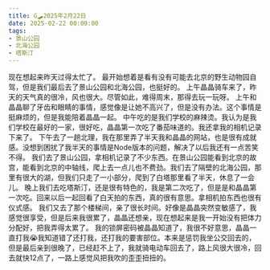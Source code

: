 ```yaml
---
title: G🛹2025年2月22日
date: 2025-02-22 00:00:00
tags:
- 景山公园
- 北海公园
- 塔斯汀
---
```


现在想起来昨天过得太忙了。
最开始想着是看有没有可能去北京的野生动物园自驾，但是我们最后去了景山公园和北海公园，也挺好的。
上午晶晶骑车来了，昨天的天气真的很冷，风也很大。尽管如此，难得周末，那得去玩一玩呀。
上午和晶晶聊了牙齿和眼睛的事情，感觉像是让她不高兴了，但是没有办法。这个事情是挺麻烦的，但是我能陪着晶晶一起。
中午吃的是我们学校的麻辣烫。我认为是我们学校在最好的一家，很好吃，晶晶第一次吃了番茄味道的。我还拿我的相机记录下来了。
下午去了一趟北理，我在那里弄了半天我和晶晶的网站，也是很有成就感。没想到困扰了我半天的事情是Node版本的问题，解决了以后我还有一点苦笑不得。
我们去了景山公园，拿相机记录了不少东西。在景山公园能看到北京的故宫，能看到北京的中轴线，爬上去一点儿也不费劲。我们去了隔壁的北海公园，那里有很大的湖，但我们只走了一小部分，爬到了白塔那里看了半天，休息了一会儿。
晚上我们去吃塔斯汀，还是很有特色的，我是第二次吃了，但是是和晶晶第一次吃。回来以后一起回看了白天拍的东西，真的很有意思。拿相机拍东西也很有仪式感。
我们又去了那个楼梯间，亲了很长时间。好像是晶晶突然变敏感了，我感觉很享受，但是后来我很累了，晶晶还想亲，现在想起来是我一开始没有把体力分配好，把我弄得太累了。
我的锁屏密码被晶晶知道了，我很不好意思，晶晶一直打我😭我知道错了还打我，还打我的要害部位。本来是惩罚我坐公交回去的，但是最后亲到很晚了，已经赶不上了，我就骑电动车回去了，路上风很大很冷，回去就快12点了，一路上感觉风把我吹的歪歪扭扭的。

